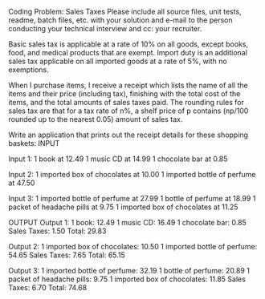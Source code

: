 Coding Problem: Sales Taxes
Please include all source files, unit tests, readme, batch files, etc. with your solution and e-mail to the person conducting your  technical interview and cc: your recruiter.


Basic sales tax is applicable at a rate of 10% on all goods, except books, food, and medical products that are exempt. 
Import duty is  an additional sales tax applicable on all imported goods at a rate of 5%, with no exemptions.

When I purchase items, I receive a receipt which lists the name of all the items and their price (including tax), 
finishing with the total  cost of the items, and the total amounts of sales taxes paid. 
The rounding rules for sales tax are that for a tax rate of n%, a shelf price  of p contains (np/100 rounded up to the nearest 0.05) amount of sales tax.

Write an application that prints out the receipt details for these shopping baskets:
INPUT

Input 1:
1 book at 12.49
1 music CD at 14.99
1 chocolate bar at 0.85

Input 2:
1 imported box of chocolates at 10.00
1 imported bottle of perfume at 47.50

Input 3:
1 imported bottle of perfume at 27.99
1 bottle of perfume at 18.99
1 packet of headache pills at 9.75
1 imported box of chocolates at 11.25

OUTPUT
Output 1:
1 book: 12.49
1 music CD: 16.49
1 chocolate bar: 0.85
Sales Taxes: 1.50
Total: 29.83

Output 2:
1 imported box of chocolates: 10.50
1 imported bottle of perfume: 54.65
Sales Taxes: 7.65
Total: 65.15

Output 3:
1 imported bottle of perfume: 32.19
1 bottle of perfume: 20.89
1 packet of headache pills: 9.75
1 imported box of chocolates: 11.85
Sales Taxes: 6.70
Total: 74.68

